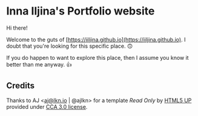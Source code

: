 # Inna Iljina's Portfolio website

Hi there! 

Welcome to the guts of [https://iiljina.github.io](https://iiljina.github.io). 
I doubt that you're looking for this specific place. 🙃

If you do happen to want to explore this place, then I assume you know it better than me anyway. 👍

## Credits

Thanks to AJ <aj@lkn.io | @ajlkn> for a template _Read Only_ by [HTML5 UP](https://html5up.net) provided under [CCA 3.0 license](https://html5up.net/license).
